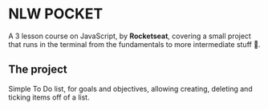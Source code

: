# NLW POCKET

A 3 lesson course on JavaScript, by **Rocketseat**, covering a small project that runs in the terminal from the fundamentals to more intermediate stuff 🦕.

## The project

Simple To Do list, for goals and objectives, allowing creating, deleting and ticking items off of a list.
